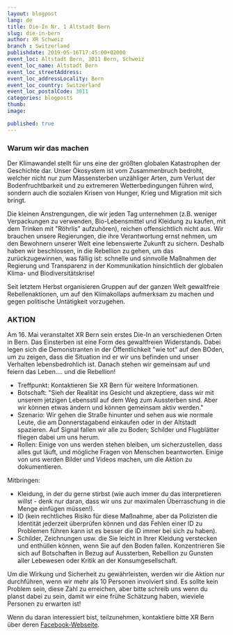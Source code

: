 ```yaml
---
layout: blogpost
lang: de
title: Die-In Nr. 1 Altstadt Bern
slug: die-in-bern
author: XR Schweiz
branch : Switzerland
publishdate: 2019-05-16T17:45:00+02000
event_loc: Altstadt Bern, 3011 Bern, Schweiz
event_loc_name: Altstadt Bern
event_loc_streetAddress: 
event_loc_addressLocality: Bern
event_loc_country: Switzerland 
event_loc_postalCode: 3011
categories: blogposts
thumb:
image:

published: true
---
```


### Warum wir das machen 

Der Klimawandel stellt für uns eine der größten globalen Katastrophen der Geschichte dar. Unser Ökosystem ist vom Zusammenbruch bedroht, welcher nicht nur zum Massensterben unzähliger Arten, zum Verlust der Bodenfruchtbarkeit und zu extremeren Wetterbedingungen führen wird, sondern auch die sozialen Krisen von Hunger, Krieg und Migration mit sich bringt.

Die kleinen Anstrengungen, die wir jeden Tag unternehmen (z.B. weniger Verpackungen zu verwenden, Bio-Lebensmittel und Kleidung zu kaufen, mit dem Trinken mit "Röhrlis" aufzuhören), reichen offensichtlich nicht aus. 
Wir brauchen unsere Regierungen, die ihre Verantwortung ernst nehmen, um den Bewohnern unserer Welt eine lebenswerte Zukunft zu sichern.
Deshalb haben wir beschlossen, in die Rebellion zu gehen, um das zurückzugewinnen, was fällig ist: schnelle und sinnvolle Maßnahmen der Regierung und Transparenz in der Kommunikation hinsichtlich der globalen Klima- und Biodiversitätskrise!

Seit letztem Herbst organisieren Gruppen auf der ganzen Welt gewaltfreie Rebellenaktionen, um auf den Klimakollaps aufmerksam zu machen und gegen politische Untätigkeit vorzugehen. 

### AKTION 

Am 16. Mai veranstaltet XR Bern sein erstes Die-In an verschiedenen Orten in Bern. Das Einsterben ist eine Form des gewaltfreien Widerstands. Dabei legen sich die Demonstranten in der Öffentlichkeit "wie tot" auf den BOden, um zu zeigen, dass die Situation ind er wir uns befinden und unser Verhalten lebensbedrohlich ist. Danach stehen wir gemeinsam auf und feiern das Leben.... und die Rebellion! 

- Treffpunkt: Kontaktieren Sie XR Bern für weitere Informationen.
- Botschaft: "Sieh der Realität ins Gesicht und akzeptiere, dass wir mit unserem jetzigen Lebensstil auf dem Weg zum Aussterben sind. Aber wir können etwas ändern und können gemeinsam aktiv werden."
- Szenario: Wir gehen die Straße hinunter und sehen aus wie normale Leute, die am Donnerstagabend einkaufen oder in der Altstadt spazieren. Auf Signal fallen wir alle zu Boden; Schilder und Flugblätter fliegen dabei um uns herum.
- Rollen: Einige von uns werden stehen bleiben, um sicherzustellen, dass alles gut läuft, und mögliche Fragen von Menschen beantworten. Einige von uns werden Bilder und Videos machen, um die Aktion zu dokumentieren.

Mitbringen:
- Kleidung, in der du gerne stirbst (wie auch immer du das interpretieren willst - denk nur daran, dass wir uns zur maximalen Überraschung in die Menge einfügen müssen!).
- ID (kein rechtliches Risiko für diese Maßnahme, aber da Polizisten die Identität jederzeit überprüfen können und das Fehlen einer ID zu Problemen führen kann ist es besser die ID immer bei sich zu haben).
- Schilder, Zeichnungen usw. die Sie leicht in Ihrer Kleidung verstecken und enthüllen können, wenn Sie auf den Boden fallen. Konzentrieren Sie sich auf Botschaften in Bezug auf Aussterben, Rebellion zu Gunsten aller Lebewesen oder Kritik an der Konsumgesellschaft.

Um die Wirkung und Sicherheit zu gewährleisten, werden wir die Aktion nur durchführen, wenn wir mehr als 10 Personen involviert sind. Es sollte kein Problem sein, diese Zahl zu erreichen, aber bitte schreib uns wenn du planst dabei zu sein, damit wir eine frühe Schätzung haben, wieviele Personen zu erwarten ist!

Wenn du daran interessiert bist, teilzunehmen, kontaktiere bitte XR Bern über deren [Facebook-Webseite](https://www.facebook.com/XRBern/).
